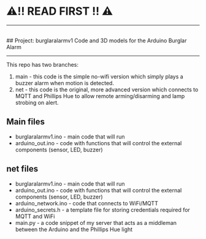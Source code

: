 # ⚠️!! READ FIRST !! ⚠️
<hr><br>
## Project: burglaralarmv1
Code and 3D models for the Arduino Burglar Alarm

<hr>

This repo has two branches:

1. main - this code is the simple no-wifi version which simply plays a buzzer alarm when motion is detected.
2. net - this code is the original, more advanced version which connects to MQTT and Phillips Hue to allow remote arming/disarming and lamp strobing on alert.



## Main files
- burglaralarmv1.ino - main code that will run
- arduino_out.ino - code with functions that will control the external components (sensor, LED, buzzer)


## net files

- burglaralarmv1.ino - main code that will run
- arduino_out.ino - code with functions that will control the external components (sensor, LED, buzzer)
- arduino_network.ino - code that connects to WiFi/MQTT
- arduino_secrets.h - a template file for storing credentials required for MQTT and WiFi
- main.py - a code snippet of my server that acts as a middleman between the Arduino and the Phillips Hue light

